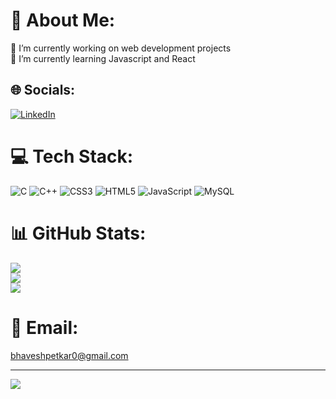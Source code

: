 # 💫 About Me:
🔭 I’m currently working on web development projects<br>🌱 I’m currently learning Javascript and React<br>


## 🌐 Socials:
[![LinkedIn](https://img.shields.io/badge/LinkedIn-%230077B5.svg?logo=linkedin&logoColor=white)]((https://www.linkedin.com/in/bhavesh-petkar-7b38b31ba/)) 

# 💻 Tech Stack:
![C](https://img.shields.io/badge/c-%2300599C.svg?style=for-the-badge&logo=c&logoColor=white) ![C++](https://img.shields.io/badge/c++-%2300599C.svg?style=for-the-badge&logo=c%2B%2B&logoColor=white) ![CSS3](https://img.shields.io/badge/css3-%231572B6.svg?style=for-the-badge&logo=css3&logoColor=white) ![HTML5](https://img.shields.io/badge/html5-%23E34F26.svg?style=for-the-badge&logo=html5&logoColor=white) ![JavaScript](https://img.shields.io/badge/javascript-%23323330.svg?style=for-the-badge&logo=javascript&logoColor=%23F7DF1E) ![MySQL](https://img.shields.io/badge/mysql-%2300f.svg?style=for-the-badge&logo=mysql&logoColor=white)
# 📊 GitHub Stats:
![](https://github-readme-stats.vercel.app/api?username=Bhaveshpetkar3&theme=dark&hide_border=false&include_all_commits=true&count_private=true)<br/>
![](https://github-readme-streak-stats.herokuapp.com/?user=Bhaveshpetkar3&theme=dark&hide_border=false)<br/>
![](https://github-readme-stats.vercel.app/api/top-langs/?username=Bhaveshpetkar3&theme=dark&hide_border=false&include_all_commits=true&count_private=true&layout=compact)

# 📧 Email:
bhaveshpetkar0@gmail.com


---
[![](https://visitcount.itsvg.in/api?id=Bhaveshpetkar3&icon=0&color=0)](https://visitcount.itsvg.in)

<!-- Proudly created with GPRM ( https://gprm.itsvg.in ) -->

